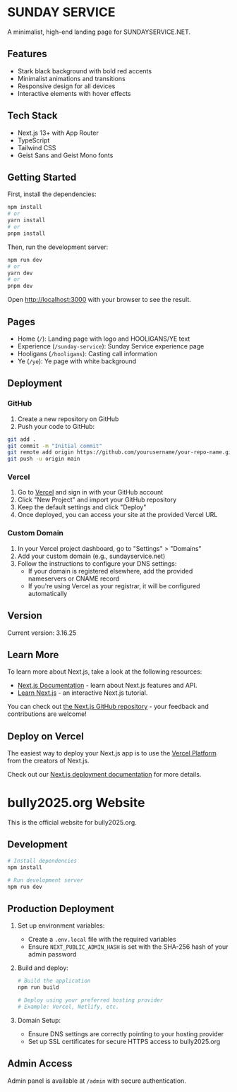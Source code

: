 # SUNDAY SERVICE

A minimalist, high-end landing page for SUNDAYSERVICE.NET.

## Features

- Stark black background with bold red accents
- Minimalist animations and transitions
- Responsive design for all devices
- Interactive elements with hover effects

## Tech Stack

- Next.js 13+ with App Router
- TypeScript
- Tailwind CSS
- Geist Sans and Geist Mono fonts

## Getting Started

First, install the dependencies:

```bash
npm install
# or
yarn install
# or
pnpm install
```

Then, run the development server:

```bash
npm run dev
# or
yarn dev
# or
pnpm dev
```

Open [http://localhost:3000](http://localhost:3000) with your browser to see the result.

## Pages

- Home (`/`): Landing page with logo and HOOLIGANS/YE text
- Experience (`/sunday-service`): Sunday Service experience page
- Hooligans (`/hooligans`): Casting call information
- Ye (`/ye`): Ye page with white background

## Deployment

### GitHub

1. Create a new repository on GitHub
2. Push your code to GitHub:

```bash
git add .
git commit -m "Initial commit"
git remote add origin https://github.com/yourusername/your-repo-name.git
git push -u origin main
```

### Vercel

1. Go to [Vercel](https://vercel.com) and sign in with your GitHub account
2. Click "New Project" and import your GitHub repository
3. Keep the default settings and click "Deploy"
4. Once deployed, you can access your site at the provided Vercel URL

### Custom Domain

1. In your Vercel project dashboard, go to "Settings" > "Domains"
2. Add your custom domain (e.g., sundayservice.net)
3. Follow the instructions to configure your DNS settings:
   - If your domain is registered elsewhere, add the provided nameservers or CNAME record
   - If you're using Vercel as your registrar, it will be configured automatically

## Version

Current version: 3.16.25

## Learn More

To learn more about Next.js, take a look at the following resources:

- [Next.js Documentation](https://nextjs.org/docs) - learn about Next.js features and API.
- [Learn Next.js](https://nextjs.org/learn) - an interactive Next.js tutorial.

You can check out [the Next.js GitHub repository](https://github.com/vercel/next.js) - your feedback and contributions are welcome!

## Deploy on Vercel

The easiest way to deploy your Next.js app is to use the [Vercel Platform](https://vercel.com/new?utm_medium=default-template&filter=next.js&utm_source=create-next-app&utm_campaign=create-next-app-readme) from the creators of Next.js.

Check out our [Next.js deployment documentation](https://nextjs.org/docs/app/building-your-application/deploying) for more details.

# bully2025.org Website

This is the official website for bully2025.org.

## Development

```bash
# Install dependencies
npm install

# Run development server
npm run dev
```

## Production Deployment

1. Set up environment variables:
   - Create a `.env.local` file with the required variables
   - Ensure `NEXT_PUBLIC_ADMIN_HASH` is set with the SHA-256 hash of your admin password

2. Build and deploy:
   ```bash
   # Build the application
   npm run build
   
   # Deploy using your preferred hosting provider
   # Example: Vercel, Netlify, etc.
   ```

3. Domain Setup:
   - Ensure DNS settings are correctly pointing to your hosting provider
   - Set up SSL certificates for secure HTTPS access to bully2025.org

## Admin Access

Admin panel is available at `/admin` with secure authentication.
